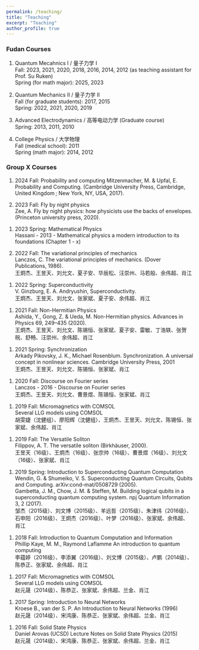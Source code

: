 ```yaml
---
permalink: /teaching/
title: "Teaching"
excerpt: "Teaching"
author_profile: true
---
```


### Fudan Courses

1. Quantum Mecahnics I / 量子力学 I  
   Fall: 2023, 2021, 2020, 2018, 2016, 2014, 2012 (as teaching assistant for Prof. Su Ruken)  
   Spring (for math major): 2025, 2023 

1. Quantum Mechanics II / 量子力学 II  
   Fall (for graduate students): 2017, 2015  
   Spring: 2022, 2021, 2020, 2019

1. Advanced Electrodynamics / 高等电动力学 (Graduate course)  
   Spring: 2013, 2011, 2010

2. College Physics / 大学物理  
   Fall (medical school): 2011  
   Spring (math major): 2014, 2012 

### Group X Courses

1. 2024 Fall: Probability and computing
   Mitzenmacher, M. & Upfal, E. Probability and Computing. (Cambridge University Press, Cambridge, United Kingdom ; New York, NY, USA, 2017).
<!-- > 10/20234- 01/2025    -->

2. 2023 Fall: Fly by night physics  
   Zee, A. Fly by night physics: how physicists use the backs of envelopes. (Princeton university press, 2020).  
<!-- > 10/2023 - 01/2024    -->

1. 2023 Spring: Mathematical Physics  
   Hassani - 2013 - Mathematical physics a modern introduction to its foundations (Chapter 1 - x)  

2. 2022 Fall: The variational principles of mechanics  
   Lanczos, C. The variational principles of mechanics. (Dover Publications, 1986).  
   王炯杰、王昱天、刘允文、夏子安、华辰松、汪崇州、马若般、余伟超、肖江 
<!-- 09 - 12/2022   -->

1. 2022 Spring: Superconductivity  
   V. Ginzburg, E. A. Andryushin, Superconductivity.  
   王炯杰、王昱天、刘允文、张家斌、夏子安、余伟超、肖江
 <!-- 05 - 06/2022   -->

1. 2021 Fall: Non-Hermitian Physics  
   Ashida, Y., Gong, Z. & Ueda, M. Non-Hermitian physics. Advances in Physics 69, 249–435 (2020).   
   王炯杰、王昱天、刘允文、陈锡恒、张家斌、夏子安、雷敏、丁浩轶、张贺皖、舒畅、汪崇州、余伟超、肖江
 <!-- 09 - 12/2021    -->

1. 2021 Spring: Synchronization  
   Arkady Pikovsky, J. K., Michael Rosenblum.  Synchronization. A universal concept in nonlinear sciences.  Cambridge University Press, 2001   
   王炯杰、王昱天、刘允文、陈锡恒、张家斌、肖江
<!-- 03 - 06/2021    -->

1. 2020 Fall: Discourse on Fourier series  
   Lanczos - 2016 - Discourse on Fourier series   
   王炯杰、王昱天、刘允文、曹景煜、陈锡恒、张家斌、肖江
<!-- 10/2020 - 1/2021    -->

1. 2019 Fall: Micromagnetics with COMSOL  
   Several LLG models using COMSOL   
   胡雯婕（沈健组）、廖阳辉（沈健组）、王炯杰、王昱天、刘允文、陈锡恒、张家斌、余伟超、肖江
<!-- 09 - 12/2019   -->

1. 2019 Fall: The Versatile Soliton  
   Filippov, A. T.  The versatile soliton (Birkhäuser, 2000).   
   王昱天（16级）、王炯杰（16级）、张宗帅（16级）、曹景煜（16级）、刘允文（16级）、张家斌、肖江
<!-- 09/2019 - 01/2020   -->

1. 2019 Spring: Introduction to Superconducting Quantum Computation  
   Wendin, G. & Shumeiko, V. S.  Superconducting Quantum Circuits, Qubits and Computing. arXiv:cond-mat/0508729 (2005).   
   Gambetta, J. M., Chow, J. M. & Steffen, M.  Building logical qubits in a superconducting quantum computing system. npj Quantum Information 3, 2 (2017).   
   邹杰（2015级）、刘文博（2015级）、羊远哲（2015级）、朱津纬（2016级）、石申阳（2016级）、王炯杰（2016级）、叶梦（2016级）、张家斌、余伟超、肖江
<!-- 03 - 06/2019    -->

1. 2018 Fall: Introduction to Quantum Computation and Information  
   Phillip Kaye, M. M., Raymond Laflamme An introduction to quantum computing   
   李蕴婷（2016级）、李添翼（2016级）、刘文博（2015级）、卢鹏（2014级）、陈恭正、张家斌、余伟超、肖江
<!-- 09 - 12/2018    -->

1. 2017 Fall: Micromagnetics with COMSOL  
   Several LLG models using COMSOL   
   赵元晟（2014级）、陈恭正、张家斌、余伟超、兰金、肖江
<!-- 09/2017   -->
  
1. 2017 Spring: Introduction to Neural Networks  
   Kroese B.,  van der S. P.  An Introduction to Neural Networks  (1996)   
   赵元晟（2014级）、宋鸿康、陈恭正、张家斌、余伟超、兰金、肖江
<!-- 02 - 07/2017   -->

1. 2016 Fall: Solid State Physics  
   Daniel Arovas (UCSD) Lecture Notes on Solid State Physics (2015)   
   赵元晟（2014级）、宋鸿康、陈恭正、张家斌、余伟超、兰金、肖江
<!-- 09/2016 - 01/2017    -->